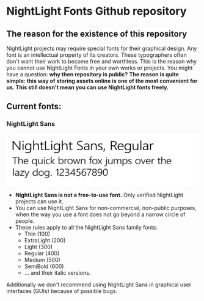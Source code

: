 # NightLight Fonts Github repository

## The reason for the existence of this repository
NightLight projects may require special fonts for their graphical design. Any font is an intellectual property of its creators. These typographers often don't want their work to become free and worthless. This is the reason why you cannot use NightLight Fonts in your own works or projects.
You might have a question: **why then repository is public?**
**The reason is quite simple: this way of storing assets online is one of the most convenient for us. This still doesn't mean you can use NightLight fonts freely.**

## Current fonts:

### NightLight Sans
![NightLight Sans](https://raw.githubusercontent.com/NiLiDev/Fonts/main/NightLight%20Sans/NightLightSans.webp)
- **NightLight Sans is not a free-to-use font.** Only verified NightLight projects can use it.
- You can use NightLight Sans for non-commercial, non-public purposes, when the way you use a font does not go beyond a narrow circle of people.
- These rules apply to all the NightLight Sans family fonts:
  - Thin (100)
  - ExtraLight (200)
  - Light (300)
  - Regular (400)
  - Medium (500)
  - SemiBold (600)
  - ... and their italic versions.

Additionally we don't recommend using NightLight Sans in graphical user interfaces (GUIs) because of possible bugs.
